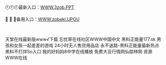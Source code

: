 <p>
	🕙🕙🕙最新入口：<a href="http://www.baidu.com/link?url=6MA2SWnO3Raqke39an_0PUxosM6ZrUGzi1BN9tNnlPW&wd">WWW.3zob.PPT</a> 
	<p>
		📜
📜
📜备用入口：<a href="http://www.baidu.com/link?url=6MA2SWnO3Raqke39an_0PUxosM6ZrUGzi1BN9tNnlPW&wd">WWW.zobekl.UPOU</a> 
	</p>
	<p>
		<br />
	</p>
	<p>
		天堂在线最新版www√下载
忘忧草在线社区WWW中国中文
黑料正能量177.sk
男孩和女孩一起差差的游戏
24小时无人售货用品店
永不迷路-黑料正能量最新热点
黑料不打烊So入口
我的好妈妈8中字在线播放
免费大豆行情网仙踪林网
资源WWW在线
	</p>
